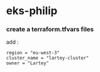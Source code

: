# eks-philip

### create a terraform.tfvars files 

add : 
```
region = "eu-west-3"
cluster_name = "lartey-cluster"
owner = "Lartey"
```
